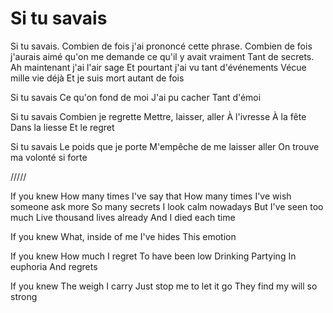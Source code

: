 # Si tu savais 

Si tu savais. 
Combien de fois j'ai prononcé cette phrase. 
Combien de fois j'aurais aimé qu'on me demande ce qu'il y avait vraiment
Tant de secrets. 
Ah maintenant j'ai l'air sage
Et pourtant j'ai vu tant d'événements 
Vécue mille vie déjà 
Et je suis mort autant de fois 

Si tu savais 
Ce qu'on fond de moi 
J'ai pu cacher 
Tant d'émoi

Si tu savais 
Combien je regrette 
Mettre, laisser, aller 
À l'ivresse 
À la fête 
Dans la liesse 
Et le regret 

Si tu savais 
Le poids que je porte 
M'empêche de me laisser aller 
On trouve ma volonté si forte 

/////

If you knew 
How many times I've say that 
How many times I've wish someone ask more 
So many secrets 
I look calm nowadays 
But I've seen too much 
Live thousand lives already 
And I died each time 

If you knew 
What, inside of me 
I've hides 
This emotion 

If you knew 
How much I regret 
To have been low 
Drinking 
Partying 
In euphoria 
And regrets 

If you knew 
The weigh I carry 
Just stop me to let it go 
They find my will so strong 


